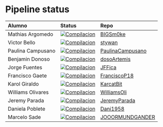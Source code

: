 # Pipeline status
Alumno | Status | Repo 
|:-----|:-------|:-----
 Mathias Argomedo|[![Compilacion](https://github.com/BIGSm0ke/dsy1103-usuario/actions/workflows/compilacion.yml/badge.svg)](https://github.com/BIGSm0ke/dsy1103-usuario/actions/workflows/compilacion.yml)|[BIGSm0ke](https://github.com/BIGSm0ke/dsy1103-usuario)
Victor Bello|[![Compilacion](https://github.com/stywan/dsy1103-usuario/actions/workflows/compilacion.yml/badge.svg)](https://github.com/stywan/dsy1103-usuario/actions/workflows/compilacion.yml)|[stywan](https://github.com/stywan/dsy1103-usuario)
Paulina Campusano|[![Compilacion](https://github.com/PaulinaCampusano/dsy1103-usuario/actions/workflows/compilacion.yml/badge.svg)](https://github.com/PaulinaCampusano/dsy1103-usuario/actions/workflows/compilacion.yml)|[PaulinaCampusano](https://github.com/PaulinaCampusano/dsy1103-usuario)
Benjamin Donoso|[![Compilacion](https://github.com/dosoArtemis/dsy1103-usuario/actions/workflows/compilacion.yml/badge.svg)](https://github.com/dosoArtemis/dsy1103-usuario/actions/workflows/compilacion.yml)|[dosoArtemis](https://github.com/dosoArtemis/dsy1103-usuario)
Jorge Fuentes|[![Compilacion](https://github.com/JFFica/dsy1103-usuario/actions/workflows/compilacion.yml/badge.svg)](https://github.com/JFFica/dsy1103-usuario/actions/workflows/compilacion.yml)|[JFFica](https://github.com/JFFica/dsy1103-usuario)
Francisco Gaete|[![Compilacion](https://github.com/FranciscoP18/dsy1103-usuario/actions/workflows/compilacion.yml/badge.svg)](https://github.com/FranciscoP18/dsy1103-usuario/actions/workflows/compilacion.yml)|[FranciscoP18](https://github.com/FranciscoP18/dsy1103-usuario)
Karol Giraldo|[![Compilacion](https://github.com/KarcatBit/dsy1103-usuario/actions/workflows/compilacion.yml/badge.svg)](https://github.com/KarcatBit/dsy1103-usuario/actions/workflows/compilacion.yml)|[KarcatBit](https://github.com/KarcatBit/dsy1103-usuario)
Williams Olivares|[![Compilacion](https://github.com/WilliamsOli/dsy1103-usuario/actions/workflows/compilacion.yml/badge.svg)](https://github.com/WilliamsOli/dsy1103-usuario/actions/workflows/compilacion.yml)|[WilliamsOli](https://github.com/WilliamsOli/dsy1103-usuario)
Jeremy Parada|[![Compilacion](https://github.com/JeremyParada/dsy1103-usuario/actions/workflows/compilacion.yml/badge.svg)](https://github.com/JeremyParada/dsy1103-usuario/actions/workflows/compilacion.yml)|[JeremyParada](https://github.com/JeremyParada/dsy1103-usuario)
Daniela Poblete|[![Compilacion](https://github.com/Dani1958/dsy1103-usuario/actions/workflows/compilacion.yml/badge.svg)](https://github.com/Dani1958/dsy1103-usuario/actions/workflows/compilacion.yml)|[Dani1958](https://github.com/Dani1958/dsy1103-usuario)
Marcelo Sade|[![Compilacion](https://github.com/JOOORMUNDGANDER/dsy1103-usuario/actions/workflows/compilacion.yml/badge.svg)](https://github.com/JOOORMUNDGANDER/dsy1103-usuario/actions/workflows/compilacion.yml)|[JOOORMUNDGANDER](https://github.com/JOOORMUNDGANDER/dsy1103-usuario)
